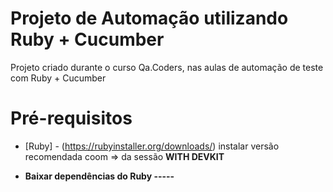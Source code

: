 # Projeto de Automação utilizando Ruby + Cucumber

Projeto criado durante o curso Qa.Coders, nas aulas de automação de teste com Ruby + Cucumber

# Pré-requisitos
* [Ruby] - (https://rubyinstaller.org/downloads/) instalar versão recomendada coom => da sessão <b>WITH DEVKIT<b>

* Baixar dependências do Ruby -----



